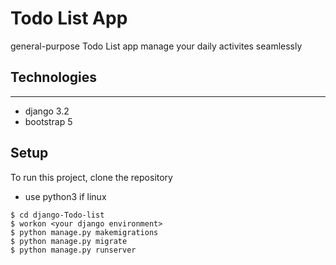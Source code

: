 # Todo List App 

 general-purpose  Todo List app manage your daily activites seamlessly 

 ## Technologies
___
 * django 3.2
 * bootstrap 5

## Setup
To run this project, clone the repository 
* use python3 if linux

```
$ cd django-Todo-list
$ workon <your django environment>
$ python manage.py makemigrations
$ python manage.py migrate
$ python manage.py runserver
```